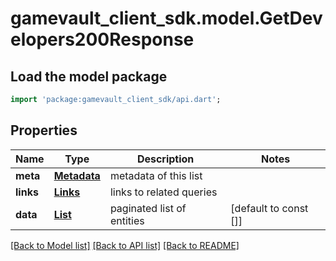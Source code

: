 # gamevault_client_sdk.model.GetDevelopers200Response

## Load the model package
```dart
import 'package:gamevault_client_sdk/api.dart';
```

## Properties
Name | Type | Description | Notes
------------ | ------------- | ------------- | -------------
**meta** | [**Metadata**](Metadata.md) | metadata of this list | 
**links** | [**Links**](Links.md) | links to related queries | 
**data** | [**List<DeveloperMetadata>**](DeveloperMetadata.md) | paginated list of entities | [default to const []]

[[Back to Model list]](../README.md#documentation-for-models) [[Back to API list]](../README.md#documentation-for-api-endpoints) [[Back to README]](../README.md)



